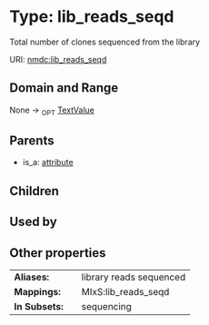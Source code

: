 
# Type: lib_reads_seqd


Total number of clones sequenced from the library

URI: [nmdc:lib_reads_seqd](https://microbiomedata/meta/lib_reads_seqd)


## Domain and Range

None ->  <sub>OPT</sub> [TextValue](TextValue.md)

## Parents

 *  is_a: [attribute](attribute.md)

## Children


## Used by


## Other properties

|  |  |  |
| --- | --- | --- |
| **Aliases:** | | library reads sequenced |
| **Mappings:** | | MIxS:lib_reads_seqd |
| **In Subsets:** | | sequencing |


